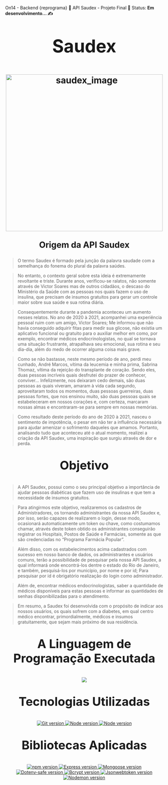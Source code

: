 On14 - Backend {reprograma} 💜 API Saudex - Projeto Final 💜 Status: **Em desenvolvimento... ✍** 

# 
<h1 align="center">
<p align="center" style="font-size: 200%; font-weight: bold">Saudex</p>
  <img src="assets/saudex.png" alt="saudex_image" width="500">
</h1>

<p align="center" style="font-size: 190%; font-weight: bold">Origem da API Saudex</p>

> O termo Saudex é formado pela junção da palavra saudade com a semelhança do fonema do plural da palavra saúdes.

> No entanto, o contexto geral sobre esta ideia é extremamente revoltante e triste. Durante anos, verificou-se ralatos, não somente através de Victor Soares mas de outros cidadãos, o descaso do Ministério da Saúde com as pessoas nos quais fazem o uso de insulina, que precisam de insumos gratuitos para gerar um controle maior sobre sua saúde e sua rotina diária. 

> Consequentemente durante a pandemia aconteceu um aumento nesses relatos. No ano de 2020 à 2021, acompanhei uma experiência pessoal ruim com um amigo, Victor Soares; Me informou que não havia conseguido adquirir fitas para medir sua glicose, não existia um aplicativo funcional ou gratuito para o auxiliar melhor em como, por exemplo, encontrar médicos endocrinologistas, no qual se tornava uma situação frustrante, atrapalhava seu emocional, sua rotina e seu dia-dia, além do medo de ocorrer alguma coisa mais grave.

> Como se não bastasse, neste mesmo período de ano, perdi meu cunhado, André Marcos, vítima da leucemia e minha prima, Sabrina Thomaz, vítima da rejeição do transplante de coração. Sendo eles, duas pessoas incríveis quais desfrutei do prazer de conhecer, conviver... Infelizmente, nos deixaram cedo demais, são duas pessoas as quais viveram, amaram à vida cada segundo, aproveitaram todos os momentos, duas pessoas guerreiras, duas pessoas fortes, que nos ensinou muito, são duas pessoas quais se estabeleceram em nossos corações e, com certeza, marcaram nossas almas e encontraram-se para sempre em nossas memórias.

> Como resultado deste período do ano de 2020 à 2021, nasceu o sentimento de impotência, o pesar em não ter a influência necessária para ajudar amenizar o sofrimento daqueles que amamos. Portanto, analisando tudo que aconteceu até o atual momento, realizei a criação da API Saudex, uma inspiração que surgiu através de dor e perda.

<p align="center" style="font-size: 38px; font-weight: bold">Objetivo</p>

> A API Saudex, possui como o seu principal objetivo a importância de ajudar pessoas diabéticas que fazem uso de insulinas e que tem a necessidade de insumos gratuitos. 

> Para atingirmos este objetivo, realizaremos os cadastros de Administradores, os tornando administrantes da nossa API Saudex e, por isso, serão capazes de realizarem o login, desse modo, ocasionará automaticamente um token ou chave, como costumamos chamar, através deste token obtido os administrantes conseguirão registrar os Hospitais, Postos de Saúde e Farmácias, somente as que são credenciadas no “Programa Farmácia Popular”. 

> Além disso, com os estabelecimentos acima cadastrados com sucesso em nosso banco de dados, os administrantes e usuários comuns, terão a possibilidade de pesquisar pela nossa API Saudex, a qual informará onde encontrá-los dentre o estado do Rio de Janeiro, e também, pesquisá-los por município, por nome e por id; Para pesquisar por id é obrigatório realização do login como administrador. 

> Além de, encontrar médicos endocrinologistas, saber a quantidade de médicos disponíveis para estas pessoas e informar as quantidades de senhas disponibilizadas para o atendimento.  

> Em resumo, a Saudex foi desenvolvida com o propósito de indicar aos nossos usuários, os quais sofrem com a diabetes, em qual centro médico encontrar, primordialmente, médicos e insumos gratuitamente, que sejam mais próximo de sua residência.

<p align="center" style="font-size: 38px; font-weight: bold"> A Linguagem de Programação Executada</p>

<p p align="center"><img src="https://img.shields.io/badge/JavaScript-F7DF1E?style=for-the-badge&logo=javascript&logoColor=black"></img></p>

<p align="center" style="font-size: 38px; font-weight: bold">Tecnologias Utilizadas</p>

<p  align="center">
<a  href="https://git-scm.com/"><img  alt="Git version"  src="https://img.shields.io/badge/Git/GitHub-green">
<a  href="https://nodejs.org/pt-br/"><img  alt="Node version"  src="https://img.shields.io/badge/NodeJS-green">
<a  href="https://www.mongodb.com/cloud/atlas"><img  alt="Node version"  src="https://img.shields.io/badge/MongoDB%20Atlas-green"></a>

<p align="center" style="font-size: 38px; font-weight: bold">Bibliotecas Aplicadas</p>
<p  align="center">
<a  href="https://www.npmjs.com/"><img  alt="npm version"  src="https://img.shields.io/badge/npm-6.14.6-orange">
<a  href="https://expressjs.com/pt-br/"><img  alt="Express version"  src="https://img.shields.io/badge/express-4.17.1-orange">
<a  href="https://mongoosejs.com/"><img  alt="Mongoose version"  src="https://img.shields.io/badge/mongoose-5.10.17-orange">
<a  href="https://www.npmjs.com/package/dotenv-safe"><img  alt="Dotenv-safe version"  src="https://img.shields.io/badge/dotenv-8.2.0-green">
<a  href="https://www.npmjs.com/package/bcryptjs"><img  alt="Bcrypt version"  src="https://img.shields.io/badge/bcrypt-5.0.0-green">
<a  href="https://www.npmjs.com/package/jsonwebtoken"><img  alt="Jsonwebtoken version"  src="https://img.shields.io/badge/jsonwebtoken-8.5.1-green">
<a  href="https://www.npmjs.com/package/nodemon"><img  alt="Nodemon version"  src="https://img.shields.io/badge/nodemon-2.0.6-green">
</a>
</p>






